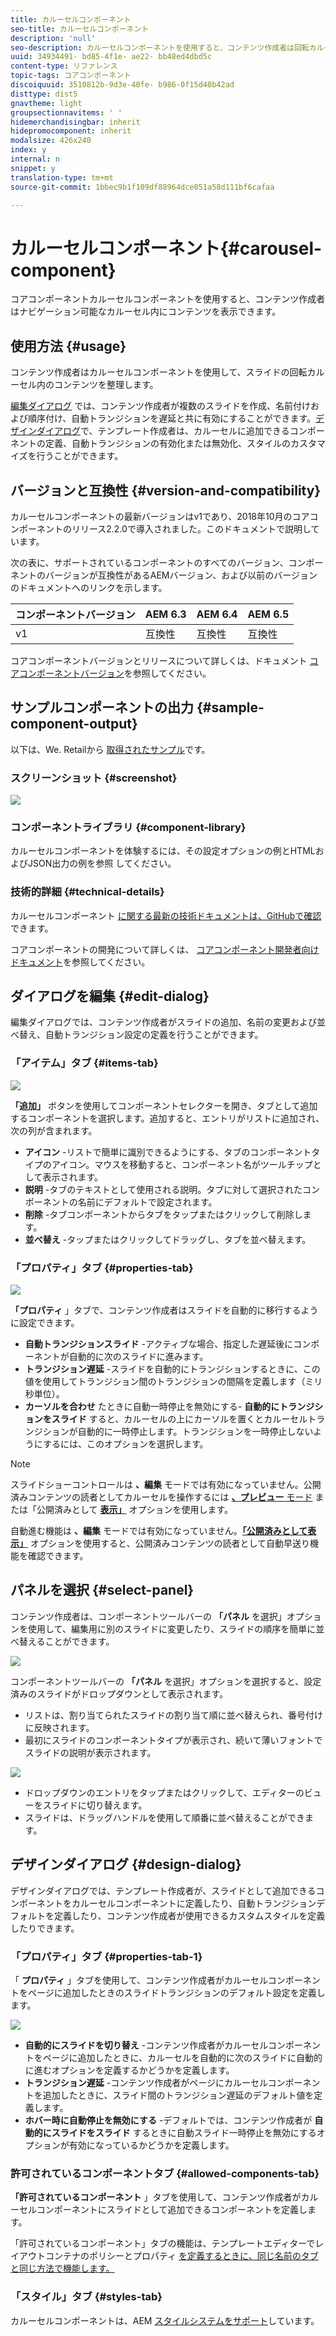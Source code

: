 ```yaml
---
title: カルーセルコンポーネント
seo-title: カルーセルコンポーネント
description: 'null'
seo-description: カルーセルコンポーネントを使用すると、コンテンツ作成者は回転カルーセル内のコンテンツを表示できます。
uuid: 34934491- bd85-4f1e- ae22- bb48ed4dbd5c
content-type: リファレンス
topic-tags: コアコンポーネント
discoiquuid: 3510812b-9d3e-40fe- b986-0f15d40b42ad
disttype: dist5
gnavtheme: light
groupsectionnavitems: ' '
hidemerchandisingbar: inherit
hidepromocomponent: inherit
modalsize: 426x240
index: y
internal: n
snippet: y
translation-type: tm+mt
source-git-commit: 1bbec9b1f109df88964dce051a58d111bf6cafaa

---
```



# カルーセルコンポーネント{#carousel-component}

コアコンポーネントカルーセルコンポーネントを使用すると、コンテンツ作成者はナビゲーション可能なカルーセル内にコンテンツを表示できます。

## 使用方法 {#usage}

コンテンツ作成者はカルーセルコンポーネントを使用して、スライドの回転カルーセル内のコンテンツを整理します。

[編集ダイアログ](#edit-dialog) では、コンテンツ作成者が複数のスライドを作成、名前付けおよび順序付け、自動トランジションを遅延と共に有効にすることができます。[デザインダイアログ](#design-dialog)で、テンプレート作成者は、カルーセルに追加できるコンポーネントの定義、自動トランジションの有効化または無効化、スタイルのカスタマイズを行うことができます。

## バージョンと互換性 {#version-and-compatibility}

カルーセルコンポーネントの最新バージョンはv1であり、2018年10月のコアコンポーネントのリリース2.2.0で導入されました。このドキュメントで説明しています。

次の表に、サポートされているコンポーネントのすべてのバージョン、コンポーネントのバージョンが互換性があるAEMバージョン、および以前のバージョンのドキュメントへのリンクを示します。

| コンポーネントバージョン | AEM 6.3 | AEM 6.4 | AEM 6.5 |
|--- |--- |--- |--- |
| v1 | 互換性 | 互換性 | 互換性 |

コアコンポーネントバージョンとリリースについて詳しくは、ドキュメント [コアコンポーネントバージョン](versions.md)を参照してください。

## サンプルコンポーネントの出力 {#sample-component-output}

以下は、We. Retailから [取得されたサンプル](https://helpx.adobe.com/experience-manager/6-5/sites/developing/using/we-retail.html)です。

### スクリーンショット {#screenshot}

![](assets/screenshot_2018-11-28at140433.png)

### コンポーネントライブラリ {#component-library}

カルーセルコンポーネントを体験するには、その設定オプションの例とHTMLおよびJSON出力の例を参照 [](http://opensource.adobe.com/aem-core-wcm-components/library/carousel.html)してください。

### 技術的詳細 {#technical-details}

カルーセルコンポーネント [に関する最新の技術ドキュメントは、GitHubで確認](https://github.com/adobe/aem-core-wcm-components/blob/master/content/src/content/jcr_root/apps/core/wcm/components/carousel/v1/carousel)できます。

コアコンポーネントの開発について詳しくは、 [コアコンポーネント開発者向けドキュメント](developing.md)を参照してください。

## ダイアログを編集 {#edit-dialog}

編集ダイアログでは、コンテンツ作成者がスライドの追加、名前の変更および並べ替え、自動トランジション設定の定義を行うことができます。

### 「アイテム」タブ {#items-tab}

![](assets/screenshot_2018-10-12at102451.png)

**「追加」** ボタンを使用してコンポーネントセレクターを開き、タブとして追加するコンポーネントを選択します。追加すると、エントリがリストに追加され、次の列が含まれます。

* **アイコン** -リストで簡単に識別できるようにする、タブのコンポーネントタイプのアイコン。マウスを移動すると、コンポーネント名がツールチップとして表示されます。
* **説明** -タブのテキストとして使用される説明。タブに対して選択されたコンポーネントの名前にデフォルトで設定されます。
* **削除** -タブコンポーネントからタブをタップまたはクリックして削除します。
* **並べ替え** -タップまたはクリックしてドラッグし、タブを並べ替えます。

### 「プロパティ」タブ {#properties-tab}

![](assets/screenshot_2018-11-28at141054.png)

**「プロパティ** 」タブで、コンテンツ作成者はスライドを自動的に移行するように設定できます。

* **自動トランジションスライド** -アクティブな場合、指定した遅延後にコンポーネントが自動的に次のスライドに進みます。
* **トランジション遅延** -スライドを自動的にトランジションするときに、この値を使用してトランジション間のトランジションの間隔を定義します（ミリ秒単位）。
* **カーソルを合わせ** たときに自動一時停止を無効にする- **自動的にトランジションをスライド** すると、カルーセルの上にカーソルを置くとカルーセルトランジションが自動的に一時停止します。トランジションを一時停止しないようにするには、このオプションを選択します。

>[!NOTE]
>
>スライドショーコントロールは **、編集** モードでは有効になっていません。公開済みコンテンツの読者としてカルーセルを操作するには [**、プレビュー** モード](https://helpx.adobe.com/experience-manager/6-5/sites/authoring/using/editing-content.html) または「公開済みとして **[表示」](https://helpx.adobe.com/experience-manager/6-5/sites/authoring/using/editing-content.html)** オプションを使用します。
>
>自動進む機能は **、編集** モードでは有効になっていません。**[「公開済みとして表示」](https://helpx.adobe.com/experience-manager/6-5/sites/authoring/using/editing-content.html)** オプションを使用すると、公開済みコンテンツの読者として自動早送り機能を確認できます。

## パネルを選択 {#select-panel}

コンテンツ作成者は、コンポーネントツールバーの **「パネル** を選択」オプションを使用して、編集用に別のスライドに変更したり、スライドの順序を簡単に並べ替えることができます。

![](assets/screenshot_2018-10-11at165417.png)

コンポーネントツールバーの **「パネル** を選択」オプションを選択すると、設定済みのスライドがドロップダウンとして表示されます。

* リストは、割り当てられたスライドの割り当て順に並べ替えられ、番号付けに反映されます。
* 最初にスライドのコンポーネントタイプが表示され、続いて薄いフォントでスライドの説明が表示されます。

![](assets/opera_snapshot_2018-11-28141537localhost.png)

* ドロップダウンのエントリをタップまたはクリックして、エディターのビューをスライドに切り替えます。
* スライドは、ドラッグハンドルを使用して順番に並べ替えることができます。

## デザインダイアログ {#design-dialog}

デザインダイアログでは、テンプレート作成者が、スライドとして追加できるコンポーネントをカルーセルコンポーネントに定義したり、自動トランジションデフォルトを定義したり、コンテンツ作成者が使用できるカスタムスタイルを定義したりできます。

### 「プロパティ」タブ {#properties-tab-1}

「 **プロパティ** 」タブを使用して、コンテンツ作成者がカルーセルコンポーネントをページに追加したときのスライドトランジションのデフォルト設定を定義します。

![](assets/screenshot_2018-11-28at141824.png)

* **自動的にスライドを切り替え** -コンテンツ作成者がカルーセルコンポーネントをページに追加したときに、カルーセルを自動的に次のスライドに自動的に進むオプションを定義するかどうかを定義します。
* **トランジション遅延** -コンテンツ作成者がページにカルーセルコンポーネントを追加したときに、スライド間のトランジション遅延のデフォルト値を定義します。
* **ホバー時に自動停止を無効にする** -デフォルトでは、コンテンツ作成者が **自動的にスライドをスライド** するときに自動スライド一時停止を無効にするオプションが有効になっているかどうかを定義します。

### 許可されているコンポーネントタブ {#allowed-components-tab}

**「許可されているコンポーネント** 」タブを使用して、コンテンツ作成者がカルーセルコンポーネントにスライドとして追加できるコンポーネントを定義します。

「許可されているコンポーネント」タブの機能は、テンプレートエディターでレイアウトコンテナのポリシーとプロパティ [を定義するときに、同じ名前のタブと同じ方法で機能します。](https://helpx.adobe.com/experience-manager/6-5/sites/authoring/using/templates.html)

### 「スタイル」タブ {#styles-tab}

カルーセルコンポーネントは、AEM [スタイルシステムをサポート](authoring.md#component-styling)しています。